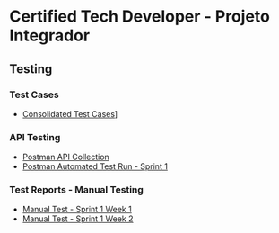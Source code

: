 # Certified Tech Developer - Projeto Integrador

## Testing
### Test Cases
- [Consolidated Test Cases](https://docs.google.com/spreadsheets/d/1baJPJAa1RcdYgqUY9dlGZOO-oSaqL8lv/edit?usp=sharing&ouid=109382491799039104980&rtpof=true&sd=true)]

### API Testing
- [Postman API Collection](https://gitlab.ctd.academy/ctd/brasil/projeto-integrador-1/0223/turma-5/grupo-6/-/blob/main/docs/Projeto%20Integrador.postman_collection.json)
- [Postman Automated Test Run - Sprint 1](https://gitlab.ctd.academy/ctd/brasil/projeto-integrador-1/0223/turma-5/grupo-6/-/blob/main/docs/Projeto%20Integrador.postman_test_run.json)

### Test Reports - Manual Testing
- [Manual Test - Sprint 1 Week 1](https://gitlab.ctd.academy/ctd/brasil/projeto-integrador-1/0223/turma-5/grupo-6/-/blob/main/docs/Projeto%20Integrador%20-%20Sprint%201%20-%20Test%20Report%201.pdf)
- [Manual Test - Sprint 1 Week 2](https://gitlab.ctd.academy/ctd/brasil/projeto-integrador-1/0223/turma-5/grupo-6/-/blob/main/docs/Projeto%20Integrador%20-%20Sprint%201%20-%20Test%20Report%202.pdf)

